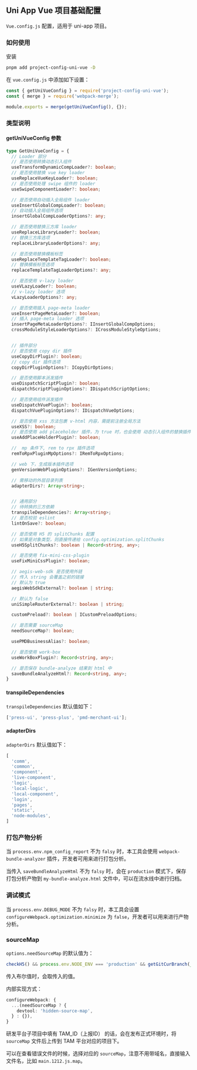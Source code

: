 ## Uni App Vue 项目基础配置

`Vue.config.js` 配置，适用于 uni-app 项目。

### 如何使用

安装

```bash
pnpm add project-config-uni-vue -D
```

在 `vue.config.js` 中添加如下设置：

```js
const { getUniVueConfig } = require('project-config-uni-vue');
const { merge } = require('webpack-merge');

module.exports = merge(getUniVueConfig(), {});
```

### 类型说明

#### getUniVueConfig 参数

```ts
type GetUniVueConfig = {
  // Loader 部分
  // 是否使用转换动态引入组件
  useTransformDynamicCompLoader?: boolean;
  // 是否使用替换 vue key loader
  useReplaceVueKeyLoader?: boolean;
  // 是否使用处理 swipe 组件的 loader
  useSwipeComponentLoader?: boolean;

  // 是否使用自动插入全局组件 loader
  useInsertGlobalCompLoader?: boolean;
  // 自动插入全局组件选项
  insertGlobalCompLoaderOptions?: any;

  // 是否使用替换三方库 loader
  useReplaceLibraryLoader?: boolean;
  // 替换三方库选项
  replaceLibraryLoaderOptions?: any;

  // 是否使用替换模板标签
  useReplaceTemplateTagLoader?: boolean;
  // 替换模板标签选项
  replaceTemplateTagLoaderOptions?: any;

  // 是否使用 v-lazy loader
  useVLazyLoader?: boolean;
  // v-lazy loader 选项
  vLazyLoaderOptions?: any;

  // 是否使用插入 page-meta loader
  useInsertPageMetaLoader?: boolean;
  // 插入 page-meta loader 选项
  insertPageMetaLoaderOptions?: IInsertGlobalCompOptions;
  crossModuleStyleLoaderOptions?: ICrossModuleStyleOptions;


  // 插件部分
  // 是否使用 copy dir 插件
  useCopyDirPlugin?: boolean;
  // copy dir 插件选项
  copyDirPluginOptions?: ICopyDirOptions;

  // 是否使用脚本派发插件
  useDispatchScriptPlugin?: boolean;
  dispatchScriptPluginOptions?: IDispatchScriptOptions;

  // 是否使用组件派发插件
  useDispatchVuePlugin?: boolean;
  dispatchVuePluginOptions?: IDispatchVueOptions;

  // 是否使用 xss 方法包裹 v-html 内容，需提前注册全局方法
  useXSS?: boolean;
  // 是否使用 add placeholder 插件，为 true 时，也会使用 动态引入组件的替换插件
  useAddPlaceHolderPlugin?: boolean;

  //  mp 条件下, rem to rpx 插件选项
  remToRpxPluginMpOptions?: IRemToRpxOptions;

  // web 下，生成版本插件选项
  genVersionWebPluginOptions?: IGenVersionOptions;

  // 需移动的外层目录列表
  adapterDirs?: Array<string>;


  // 通用部分
  // 待转换的三方依赖
  transpileDependencies?: Array<string>;
  // 是否校验 eslint
  lintOnSave?: boolean;

  // 是否使用 H5 的 splitChunks 配置
  // 如果是对象类型，则直接传递给 config.optimization.splitChunks
  useH5SplitChunks?: boolean | Record<string, any>;

  // 是否使用 fix-mini-css-plugin
  useFixMiniCssPlugin?: boolean;

  // aegis-web-sdk 是否使用外链
  // 传入 string 会覆盖之前的链接
  // 默认为 true
  aegisWebSdkExternal?: boolean | string;

  // 默认为 false
  uniSimpleRouterExternal?: boolean | string;

  customPreload?: boolean | ICustomPreloadOptions;

  // 是否需要 sourceMap
  needSourceMap?: boolean;

  usePMDBusinessAlias?: boolean;

  // 是否使用 work-box
  useWorkBoxPlugin?: Record<string, any>;

  // 是否保存 bundle-analyze 结果到 html 中
  saveBundleAnalyzeHtml?: Record<string, any>;
}
```

#### transpileDependencies

`transpileDependencies` 默认值如下：

```ts
['press-ui', 'press-plus', 'pmd-merchant-ui'];
```

#### adapterDirs

`adapterDirs` 默认值如下：

```ts
[
  'comm',
  'common',
  'component',
  'live-component',
  'logic',
  'local-logic',
  'local-component',
  'login',
  'pages',
  'static',
  'node-modules',
]
```

### 打包产物分析

当 `process.env.npm_config_report` 不为 `falsy` 时，本工具会使用 `webpack-bundle-analyzer` 插件，开发者可用来进行打包分析。

当传入 `saveBundleAnalyzeHtml` 不为 `falsy` 时，会在 `production` 模式下，保存打包分析产物到 `my-bundle-analyze.html` 文件中，可以在流水线中进行归档。

### 调试模式

当 `process.env.DEBUG_MODE` 不为 `falsy` 时，本工具会设置 `configureWebpack.optimization.minimize` 为 `false`，开发者可以用来进行产物分析。

### sourceMap

`options.needSourceMap` 的默认值为：

```ts
checkH5() && process.env.NODE_ENV === 'production' && getGitCurBranch(__dirname) === 'release';
```

传入布尔值时，会取传入的值。

内部实现方式：

```ts
configureWebpack: {
  ...(needSourceMap ? {
    devtool: 'hidden-source-map',
  } : {}),
}
```

研发平台子项目中填有 TAM_ID（上报ID） 的话，会在发布正式环境时，将 `sourceMap` 文件后上传到 TAM 平台对应的项目下。

可以在查看错误文件的时候，选择对应的 `sourceMap`，注意不用带域名，直接输入文件名，比如 `main.1212.js.map`。
